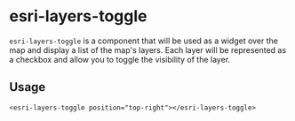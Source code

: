 # esri-layers-toggle

`esri-layers-toggle` is a component that will be used as a widget over the map and display a list of the map's layers.  Each layer will be represented as a checkbox and allow you to toggle the visibility of the layer.

## Usage

```
<esri-layers-toggle position="top-right"></esri-layers-toggle>
```
